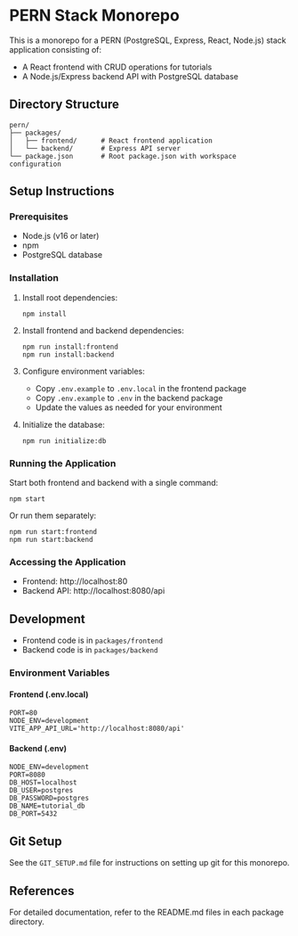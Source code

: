 # PERN Stack Monorepo

This is a monorepo for a PERN (PostgreSQL, Express, React, Node.js) stack application consisting of:

- A React frontend with CRUD operations for tutorials
- A Node.js/Express backend API with PostgreSQL database

## Directory Structure

```
pern/
├── packages/
│   ├── frontend/      # React frontend application
│   └── backend/       # Express API server
└── package.json       # Root package.json with workspace configuration
```

## Setup Instructions

### Prerequisites

- Node.js (v16 or later)
- npm 
- PostgreSQL database

### Installation

1. Install root dependencies:
   ```
   npm install
   ```

2. Install frontend and backend dependencies:
   ```
   npm run install:frontend
   npm run install:backend
   ```

3. Configure environment variables:
   - Copy `.env.example` to `.env.local` in the frontend package
   - Copy `.env.example` to `.env` in the backend package
   - Update the values as needed for your environment

4. Initialize the database:
   ```
   npm run initialize:db
   ```

### Running the Application

Start both frontend and backend with a single command:
```
npm start
```

Or run them separately:
```
npm run start:frontend
npm run start:backend
```

### Accessing the Application

- Frontend: http://localhost:80
- Backend API: http://localhost:8080/api

## Development

- Frontend code is in `packages/frontend`
- Backend code is in `packages/backend`

### Environment Variables

#### Frontend (.env.local)
```
PORT=80
NODE_ENV=development
VITE_APP_API_URL='http://localhost:8080/api'
```

#### Backend (.env)
```
NODE_ENV=development
PORT=8080
DB_HOST=localhost
DB_USER=postgres
DB_PASSWORD=postgres
DB_NAME=tutorial_db
DB_PORT=5432
```

## Git Setup

See the `GIT_SETUP.md` file for instructions on setting up git for this monorepo.

## References

For detailed documentation, refer to the README.md files in each package directory.